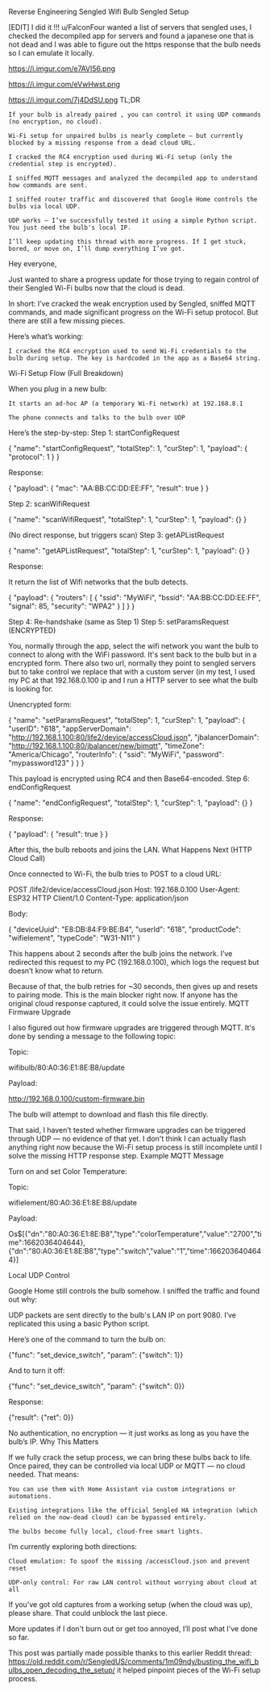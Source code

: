  Reverse Engineering Sengled Wifi Bulb
Sengled Setup

[EDIT] I did it !!! u/FalconFour wanted a list of servers that sengled uses, I checked the decompiled app for servers and found a japanese one that is not dead and I was able to figure out the https response that the bulb needs so I can emulate it locally.

https://i.imgur.com/e7AVl56.png

https://i.imgur.com/eVwHwst.png

https://i.imgur.com/7j4DdSU.png
TL;DR

    If your bulb is already paired , you can control it using UDP commands (no encryption, no cloud).

    Wi-Fi setup for unpaired bulbs is nearly complete — but currently blocked by a missing response from a dead cloud URL.

    I cracked the RC4 encryption used during Wi-Fi setup (only the credential step is encrypted).

    I sniffed MQTT messages and analyzed the decompiled app to understand how commands are sent.

    I sniffed router traffic and discovered that Google Home controls the bulbs via local UDP.

    UDP works — I’ve successfully tested it using a simple Python script. You just need the bulb's local IP.

    I’ll keep updating this thread with more progress. If I get stuck, bored, or move on, I’ll dump everything I’ve got.

Hey everyone,

Just wanted to share a progress update for those trying to regain control of their Sengled Wi-Fi bulbs now that the cloud is dead.

In short: I’ve cracked the weak encryption used by Sengled, sniffed MQTT commands, and made significant progress on the Wi-Fi setup protocol. But there are still a few missing pieces.

Here’s what’s working:

    I cracked the RC4 encryption used to send Wi-Fi credentials to the bulb during setup. The key is hardcoded in the app as a Base64 string.

Wi-Fi Setup Flow (Full Breakdown)

When you plug in a new bulb:

    It starts an ad-hoc AP (a temporary Wi-Fi network) at 192.168.8.1

    The phone connects and talks to the bulb over UDP

Here’s the step-by-step:
Step 1: startConfigRequest

{
  "name": "startConfigRequest",
  "totalStep": 1,
  "curStep": 1,
  "payload": {
    "protocol": 1
  }
}

Response:

{
  "payload": {
    "mac": "AA:BB:CC:DD:EE:FF",
    "result": true
  }
}

Step 2: scanWifiRequest

{
  "name": "scanWifiRequest",
  "totalStep": 1,
  "curStep": 1,
  "payload": {}
}

(No direct response, but triggers scan)
Step 3: getAPListRequest

{
  "name": "getAPListRequest",
  "totalStep": 1,
  "curStep": 1,
  "payload": {}
}

Response:

It return the list of Wifi networks that the bulb detects.

{
  "payload": {
    "routers": [
      {
        "ssid": "MyWiFi",
        "bssid": "AA:BB:CC:DD:EE:FF",
        "signal": 85,
        "security": "WPA2"
      }
    ]
  }
}

Step 4: Re-handshake (same as Step 1)
Step 5: setParamsRequest (ENCRYPTED)

You, normally through the app, select the wifi network you want the bulb to connect to along with the WiFi password. It's sent back to the bulb but in a encrypted form. There also two url, normally they point to sengled servers but to take control we replace that with a custom server (in my test, I used my PC at that 192.168.0.100 ip and I run a HTTP server to see what the bulb is looking for.

Unencrypted form:

{
  "name": "setParamsRequest",
  "totalStep": 1,
  "curStep": 1,
  "payload": {
    "userID": "618",
    "appServerDomain": "http://192.168.1.100:80/life2/device/accessCloud.json",
    "jbalancerDomain": "http://192.168.1.100:80/jbalancer/new/bimqtt",
    "timeZone": "America/Chicago",
    "routerInfo": {
      "ssid": "MyWiFi",
      "password": "mypassword123"
    }
  }
}

This payload is encrypted using RC4 and then Base64-encoded.
Step 6: endConfigRequest

{
  "name": "endConfigRequest",
  "totalStep": 1,
  "curStep": 1,
  "payload": {}
}

Response:

{
  "payload": {
    "result": true
  }
}

After this, the bulb reboots and joins the LAN.
What Happens Next (HTTP Cloud Call)

Once connected to Wi-Fi, the bulb tries to POST to a cloud URL:

POST /life2/device/accessCloud.json
Host: 192.168.0.100
User-Agent: ESP32 HTTP Client/1.0
Content-Type: application/json

Body:

{
  "deviceUuid": "E8:DB:84:F9:BE:B4",
  "userId": "618",
  "productCode": "wifielement",
  "typeCode": "W31-N11"
}

This happens about 2 seconds after the bulb joins the network. I’ve redirected this request to my PC (192.168.0.100), which logs the request but doesn’t know what to return.

Because of that, the bulb retries for ~30 seconds, then gives up and resets to pairing mode. This is the main blocker right now. If anyone has the original cloud response captured, it could solve the issue entirely.
MQTT Firmware Upgrade

I also figured out how firmware upgrades are triggered through MQTT. It's done by sending a message to the following topic:

Topic:

wifibulb/80:A0:36:E1:8E:B8/update

Payload:

http://192.168.0.100/custom-firmware.bin

The bulb will attempt to download and flash this file directly.

That said, I haven’t tested whether firmware upgrades can be triggered through UDP — no evidence of that yet. I don't think I can actually flash anything right now because the Wi-Fi setup process is still incomplete until I solve the missing HTTP response step.
Example MQTT Message

Turn on and set Color Temperature:

Topic:

wifielement/80:A0:36:E1:8E:B8/update

Payload:

Os$[{"dn":"80:A0:36:E1:8E:B8","type":"colorTemperature","value":"2700","time":1662036404644},
    {"dn":"80:A0:36:E1:8E:B8","type":"switch","value":"1","time":1662036404644}]

Local UDP Control

Google Home still controls the bulb somehow. I sniffed the traffic and found out why:

UDP packets are sent directly to the bulb's LAN IP on port 9080. I’ve replicated this using a basic Python script.

Here’s one of the command to turn the bulb on:

{"func": "set_device_switch", "param": {"switch": 1}}

And to turn it off:

{"func": "set_device_switch", "param": {"switch": 0}}

Response:

{"result": {"ret": 0}}

No authentication, no encryption — it just works as long as you have the bulb’s IP.
Why This Matters

If we fully crack the setup process, we can bring these bulbs back to life. Once paired, they can be controlled via local UDP or MQTT — no cloud needed. That means:

    You can use them with Home Assistant via custom integrations or automations.

    Existing integrations like the official Sengled HA integration (which relied on the now-dead cloud) can be bypassed entirely.

    The bulbs become fully local, cloud-free smart lights.

I’m currently exploring both directions:

    Cloud emulation: To spoof the missing /accessCloud.json and prevent reset

    UDP-only control: For raw LAN control without worrying about cloud at all

If you’ve got old captures from a working setup (when the cloud was up), please share. That could unblock the last piece.

More updates if I don't burn out or get too annoyed, I’ll post what I've done so far.

This post was partially made possible thanks to this earlier Reddit thread: https://old.reddit.com/r/SengledUS/comments/1m09ndy/busting_the_wifi_bulbs_open_decoding_the_setup/ it helped pinpoint pieces of the Wi-Fi setup process.
